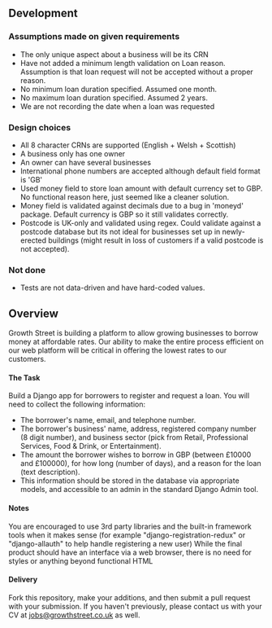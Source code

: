 ## Development


### Assumptions made on given requirements
* The only unique aspect about a business will be its CRN
* Have not added a minimum length validation on Loan reason. Assumption is that loan request will not be accepted without a proper reason.
* No minimum loan duration specified. Assumed one month.
* No maximum loan duration specified. Assumed 2 years.
* We are not recording the date when a loan was requested

### Design choices
* All 8 character CRNs are supported (English + Welsh + Scottish)
* A business only has one owner
* An owner can have several businesses
* International phone numbers are accepted although default field format is 'GB'
* Used money field to store loan amount with default currency set to GBP. No functional reason here, just seemed like a cleaner solution.
* Money field is validated against decimals due to a bug in 'moneyd' package. Default currency is GBP so it still validates correctly.
* Postcode is UK-only and validated using regex. Could validate against a postcode database but its not ideal for businesses set up in newly-erected buildings (might result in loss of customers if a valid postcode is not accepted).

### Not done
* Tests are not data-driven and have hard-coded values.

## Overview

Growth Street is building a platform to allow growing businesses to borrow money at affordable rates. Our ability to make the entire process efficient on our web platform will be critical in offering the lowest rates to our customers.

#### The Task

Build a Django app for borrowers to register and request a loan. You will need to collect the following information:

* The borrower's name, email, and telephone number.
* The borrower's business' name, address, registered company number (8 digit number), and business sector (pick from Retail, Professional Services, Food & Drink, or Entertainment).
* The amount the borrower wishes to borrow in GBP (between £10000 and £100000), for how long (number of days), and a reason for the loan (text description).
* This information should be stored in the database via appropriate models, and accessible to an admin in the standard Django Admin tool.

#### Notes

You are encouraged to use 3rd party libraries and the built-in framework tools when it makes sense (for example "django-registration-redux" or "django-allauth" to help handle registering a new user)
While the final product should have an interface via a web browser, there is no need for styles or anything beyond functional HTML

#### Delivery

Fork this repository, make your additions, and then submit a pull request with your submission. If you haven't previously, please contact us with your CV at jobs@growthstreet.co.uk as well.
